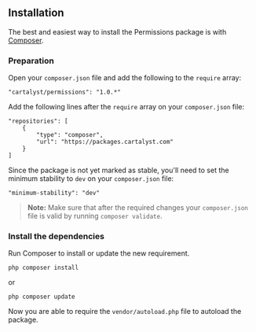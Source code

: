 ## Installation

The best and easiest way to install the Permissions package is with [Composer](http://getcomposer.org).

### Preparation

Open your `composer.json` file and add the following to the `require` array:

	"cartalyst/permissions": "1.0.*"

Add the following lines after the `require` array on your `composer.json` file:

	"repositories": [
		{
			"type": "composer",
			"url": "https://packages.cartalyst.com"
		}
	]

Since the package is not yet marked as stable, you'll need to set the minimum stability to `dev` on your `composer.json` file:

	"minimum-stability": "dev"

> **Note:** Make sure that after the required changes your `composer.json` file is valid by running `composer validate`.

### Install the dependencies

Run Composer to install or update the new requirement.

	php composer install

or

	php composer update

Now you are able to require the `vendor/autoload.php` file to autoload the package.
